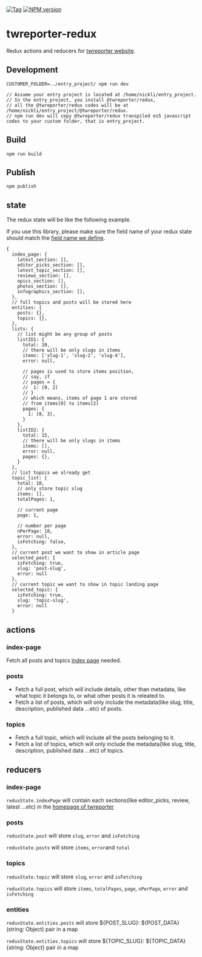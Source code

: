 [![Tag](https://img.shields.io/github/tag/twreporter/twreporter-redux.svg)](https://github.com/twreporter/twreporter-redux/tags)
[![NPM version](https://img.shields.io/npm/v/@twreporter/redux.svg)](https://www.npmjs.com/package/@twreporter/redux)

# twreporter-redux

Redux actions and reducers for [twreporter website](https://www.twreporter.org).

## Development

```
CUSTOMER_FOLDER=../entry_project/ npm run dev

// Assume your entry project is located at /home/nickli/entry_project.
// In the entry_project, you install @twreporter/redux,
// all the @twreporter/redux codes will be at /home/nickli/entry_project/@twreporter/redux.
// npm run dev will copy @twreporter/redux transpiled es5 javascript codes to your custom folder, that is entry_project.
```

## Build

`npm run build`

## Publish

`npm publish`

## state

The redux state will be like the following example.

If you use this library,
please make sure the field name of your redux state should match the [field name we define](https://github.com/nickhsine/twreporter-redux/blob/master/src/constants/redux-state-field-names.js).

```
{
  index_page: {
    latest_section: [],
    editor_picks_section: [],
    latest_topic_section: [],
    reviews_section: [],
    opics_section: [],
    photos_section: [],
    infographics_section: [],
  },
  // full topics and posts will be stored here
  entities: {
    posts: {},
    topics: {},
  },
  lists: {
    // list might be any group of posts
    listID1: {
      total: 10,
      // there will be only slugs in items
      items: ['slug-1', 'slug-2', 'slug-4'],
      error: null,

      // pages is used to store items position,
      // say, if
      // pages = {
      //  1: [0, 2]
      // }
      // which means, items of page 1 are stored
      // from items[0] to items[2]
      pages: {
        1: [0, 3],
      }
    },
    listID2: {
      total: 15,
      // there will be only slugs in items
      items: [],
      error: null,
      pages: {},
    }
  },
  // list topics we already get
  topic_list: {
    total: 10,
    // only store topic slug
    items: [],
    totalPages: 1,

    // current page
    page: 1,

    // number per page
    nPerPage: 10,
    error: null,
    isFetching: false,
  },
  // current post we want to show in article page
  selected_post: {
    isFetching: true,
    slug: 'post-slug',
    error: null
  },
  // current topic we want to show in topic landing page
  selected_topic: {
    isFetching: true,
    slug: 'topic-slug',
    error: null
  }
```

## actions

### index-page

Fetch all posts and topics [index page](https://www.twreporter.org) needed.

### posts

- Fetch a full post, which will include details, other than metadata, like what topic it belongs to,
  or what other posts it is releated to.
- Fetch a list of posts, which will only include the metadata(like slug, title, description, published data ...etc) of posts.

### topics

- Fetch a full topic, which will include all the posts belonging to it.
- Fetch a list of topics, which will only include the metadata(like slug, title, description, published data ...etc) of topics.

## reducers

### index-page

`reduxState.indexPage` will contain each sections(like editor_picks, review, latest ...etc) in the [homepage of twreporter](https://www.twreporter.org)

### posts

`reduxState.post` will store `slug`, `error` and `isFetching`

`reduxState.posts` will store `items`, `error`and `total`

### topics

`reduxState.topic` will store `slug`, `error` and `isFetching`

`reduxState.topics` will store `items`, `totalPages`, `page`, `nPerPage`, `error` and `isFetching`

### entities

`reduxState.entities.posts` will store ${POST_SLUG}: ${POST_DATA} (string: Object) pair in a map

`reduxState.entities.topics` will store ${TOPIC_SLUG}: ${TOPIC_DATA} {string: Object} pair in a map

